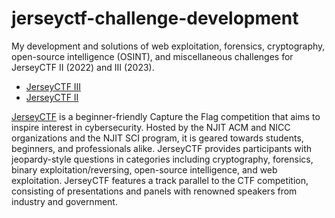 # jerseyctf-challenge-development
My development and solutions of web exploitation, forensics, cryptography, open-source intelligence (OSINT), and miscellaneous challenges for JerseyCTF II (2022) and III (2023).

* [JerseyCTF III](2023)
* [JerseyCTF II](2022)

[JerseyCTF](https://www.jerseyctf.com) is a beginner-friendly Capture the Flag competition that aims to inspire interest in cybersecurity. Hosted by the NJIT ACM and NICC organizations and the NJIT SCI program, it is geared towards students, beginners, and professionals alike. JerseyCTF provides participants with jeopardy-style questions in categories including cryptography, forensics, binary exploitation/reversing, open-source intelligence, and web exploitation. JerseyCTF features a track parallel to the CTF competition, consisting of presentations and panels with renowned speakers from industry and government.

